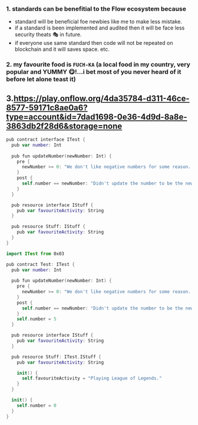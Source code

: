 ### 1. standards can be benefitial to the Flow ecosystem because 
* standard will be beneficial foe newbies like me to make less mistake.
* if a standard is been implemented and audited then it will be face less security theats 🎭 in future.
* if everyone use same standard then code will not be repeated on blockchain and it will saves space.
etc.

### 2. my favourite food is `FUCH-KA` (a local food in my country, very popular and YUMMY 😋!...i bet most of you never heard of it before let alone teast it)

## 3.https://play.onflow.org/4da35784-d311-46ce-8577-59171c8ae0a6?type=account&id=7dad1698-0e36-4d9d-8a8e-3863db2f28d6&storage=none
``` swift
pub contract interface ITest {
  pub var number: Int
  
  pub fun updateNumber(newNumber: Int) {
    pre {
      newNumber >= 0: "We don't like negative numbers for some reason. We're mean."
    }
    post {
      self.number == newNumber: "Didn't update the number to be the new number."
    }
  }

  pub resource interface IStuff {
    pub var favouriteActivity: String
  }

  pub resource Stuff: IStuff {
    pub var favouriteActivity: String
  }
}
```
``` swift
import ITest from 0x03

pub contract Test: ITest {
  pub var number: Int
  
  pub fun updateNumber(newNumber: Int) {
    pre {
      newNumber >= 0: "We don't like negative numbers for some reason. We're mean."
    }
    post {
      self.number == newNumber: "Didn't update the number to be the new number."
    }
    self.number = 5
  }

  pub resource interface IStuff {
    pub var favouriteActivity: String
  }

  pub resource Stuff: ITest.IStuff {
    pub var favouriteActivity: String

    init() {
      self.favouriteActivity = "Playing League of Legends."
    }
  }

  init() {
    self.number = 0
  }
}
```
